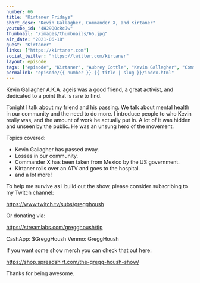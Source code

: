 ```yaml
---
number: 66
title: "Kirtaner Fridays"
short_desc: "Kevin Gallagher, Commander X, and Kirtaner"
youtube_id: "4H29QOcRcJw"
thumbnail: "/images/thumbnails/66.jpg"
air_date: "2021-06-18"
guest: "Kirtaner"
links: ["https://kirtaner.com"]
social_twitter: "https://twitter.com/kirtaner"
layout: episode
tags: ["episode", "Kirtaner", "Aubrey Cottle", "Kevin Gallagher", "Commander X"]
permalink: "episode/{{ number }}-{{ title | slug }}/index.html"
---
```


Kevin Gallagher A.K.A. ageis was a good friend, a great activist, and dedicated to a point that is rare to find.

Tonight I talk about my friend and his passing. We talk about mental health in our community and the need to do more. I introduce people to who Kevin really was, and the amount of work he actually put in. A lot of it was hidden and unseen by the public. He was an unsung hero of the movement.

Topics covered:

- Kevin Gallagher has passed away.
- Losses in our community.
- Commander X has been taken from Mexico by the US government.
- Kirtaner rolls over an ATV and goes to the hospital.
- and a lot more!

To help me survive as I build out the show, please consider subscribing to my Twitch channel:

https://www.twitch.tv/subs/gregghoush​​

Or donating via:

https://streamlabs.com/gregghoush/tip​​

CashApp: $GreggHoush
Venmo: GreggHoush

If you want some show merch you can check that out here:

https://shop.spreadshirt.com/the-gregg-housh-show/

Thanks for being awesome.
